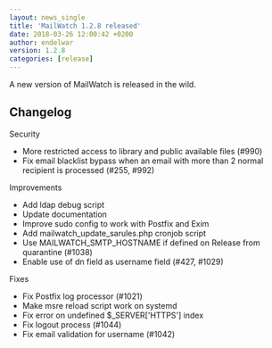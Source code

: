 ```yaml
---
layout: news_single
title: 'MailWatch 1.2.8 released'
date: 2018-03-26 12:00:42 +0200
author: endelwar
version: 1.2.8
categories: [release]
---
```


A new version of MailWatch is released in the wild.

## Changelog

Security
- More restricted access to library and public available files (#990)
- Fix email blacklist bypass when an email with more than 2 normal recipient is processed (#255, #992)

Improvements
- Add ldap debug script
- Update documentation
- Improve sudo config to work with Postfix and Exim
- Add mailwatch_update_sarules.php cronjob script
- Use MAILWATCH_SMTP_HOSTNAME if defined on Release from quarantine (#1038)
- Enable use of dn field as username field (#427, #1029)

Fixes
- Fix Postfix log processor (#1021)
- Make msre reload script work on systemd
- Fix error on undefined $_SERVER['HTTPS'] index
- Fix logout process (#1044)
- Fix email validation for username (#1042)
